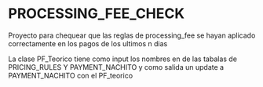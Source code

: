 # PROCESSING_FEE_CHECK
Proyecto para chequear que las reglas de processing_fee se hayan aplicado correctamente en los pagos de los ultimos n dias

La clase PF_Teorico tiene como input los nombres en de las tabalas de PRICING_RULES Y PAYMENT_NACHITO y como salida un update a PAYMENT_NACHITO con el PF_teorico
